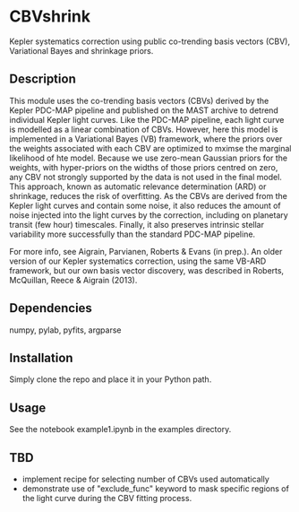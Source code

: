 # CBVshrink
Kepler systematics correction using public co-trending basis vectors
(CBV), Variational Bayes and shrinkage priors.

## Description
This module uses the co-trending basis vectors (CBVs) derived by the
Kepler PDC-MAP pipeline and published on the MAST archive to detrend
individual Kepler light curves. Like the PDC-MAP pipeline, each light
curve is modelled as a linear combination of CBVs. However, here this
model is implemented in a Variational Bayes (VB) framework, where the
priors over the weights associated with each CBV are optimized to
mximse the marginal likelihood of hte model. Because we use zero-mean
Gaussian priors for the weights, with hyper-priors on the widths of
those priors centred on zero, any CBV not strongly supported by the
data is not used in the final model. This approach, known as automatic
relevance determination (ARD) or shrinkage, reduces the risk of
overfitting. As the CBVs are derived from the Kepler light curves and
contain some noise, it also reduces the amount of noise injected into
the light curves by the correction, including on planetary transit
(few hour) timescales. Finally, it also preserves intrinsic stellar
variability more successfully than the standard PDC-MAP pipeline.

For more info, see Aigrain, Parvianen, Roberts & Evans (in prep.). An
older version of our Kepler systematics correction, using the same
VB-ARD framework, but our own basis vector discovery, was described in
Roberts, McQuillan, Reece & Aigrain (2013).

## Dependencies
numpy, pylab, pyfits, argparse

## Installation
Simply clone the repo and place it in your Python path. 

## Usage
See the notebook example1.ipynb in the examples directory.

## TBD
- implement recipe for selecting number of CBVs used automatically
- demonstrate use of "exclude_func" keyword to mask specific regions
  of the light curve during the CBV fitting process.
